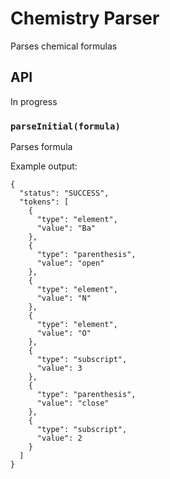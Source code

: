 # Chemistry Parser
Parses chemical formulas

## API
In progress

### `parseInitial(formula)`

Parses formula

Example output:

```
{
  "status": "SUCCESS",
  "tokens": [
    {
      "type": "element",
      "value": "Ba"
    },
    {
      "type": "parenthesis",
      "value": "open"
    },
    {
      "type": "element",
      "value": "N"
    },
    {
      "type": "element",
      "value": "O"
    },
    {
      "type": "subscript",
      "value": 3
    },
    {
      "type": "parenthesis",
      "value": "close"
    },
    {
      "type": "subscript",
      "value": 2
    }
  ]
}
```